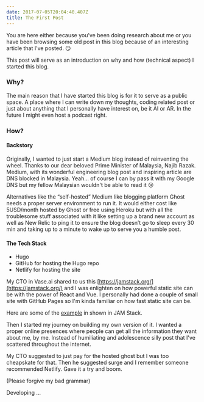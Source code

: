 ```yaml
---
date: 2017-07-05T20:04:40.407Z
title: The First Post
---
```


You are here either because you’ve been doing research about me or you have been browsing some old post in this blog because of an interesting article that I’ve posted. 😏 

This post will serve as an introduction on why and how (technical aspect) I started this blog. 

### Why? 
The main reason that I have started this blog is for it to serve as a public space. A place where I can write down my thoughts, coding related post or just about anything that I personally have interest on, be it AI or AR. In the future I might even host a podcast right.

### How? 
#### Backstory
Originally, I wanted to just start a Medium blog instead of reinventing the wheel. Thanks to our dear beloved Prime Minister of Malaysia, Najib Razak. Medium, with its wonderful engineering blog post and inspiring article are DNS blocked in Malaysia. Yeah... of course I can by pass it with my Google DNS but my fellow Malaysian wouldn't be able to read it 😢

Alternatives like the “self-hosted” Medium like blogging platform Ghost needs a proper server environment to run it. It would either cost like 5USD/month hosted by Ghost or free using Heroku but with all the troublesome stuff associated with it like setting up a brand new account as well as New Relic to ping it to ensure the blog doesn’t go to sleep every 30 min and taking up to a minute to wake up to serve you a humble post.

#### The Tech Stack
- Hugo 
- GitHub for hosting the Hugo repo
- Netlify for hosting the site

My CTO in Vase.ai shared to us this [https://jamstack.org/](https://jamstack.org/) and I was enlighten on how powerful static site can be with the power of React and Vue. I personally had done a couple of small site with GitHub Pages so I'm kinda familiar on how fast static site can be. 

Here are some of the [example](https://jamstack.org/examples/) in shown in JAM Stack. 

Then I started my journey on building my own version of it. I wanted a proper online presences where people can get all the information they want about me, by me. Instead of humiliating and adolescence silly post that I've scattered throughout the internet. 

My CTO suggested to just pay for the hosted ghost but I was too cheapskate for that. Then he suggested surge and I remember someone recommended Netlify. Gave it a try and boom. 

(Please forgive my bad grammar) 

Developing …  